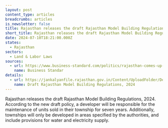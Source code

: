 ```yaml
---
layout: post
content_type: articles
breadcrumbs: articles
is_newsletter: false
title: Rajasthan releases the draft Rajasthan Model Building Regulations, 2024
short_title: Rajasthan releases the draft Rajasthan Model Building Regulations, 2024
date: 2024-07-10T18:21:00.000Z
states:
  - Rajasthan
sectors:
  - Land & Labor Laws
sources:
  - url: https://www.business-standard.com/politics/rajasthan-comes-up-with-new-draft-township-policy-invites-suggestions-124070100993_1.html
    name: Business Standar
details:
  - url: https://jankalyanfile.rajasthan.gov.in/Content/UploadFolder/DepartmentContact/2024/June/Attachment/140540_ATTACH_d7ba4920-d88e-4e42-a14d-f92175c9fd9d.pdf
    name: Draft Rajasthan Model Building Regulations, 2024
---
```

Rajasthan releases the draft Rajasthan Model Building Regulations, 2024. According to the new draft policy, a developer will be responsible for the maintenance of units sold in their township for seven years. Additionally, townships will only be developed in areas specified by the authorities, and include provisions for water and electricity supply.
